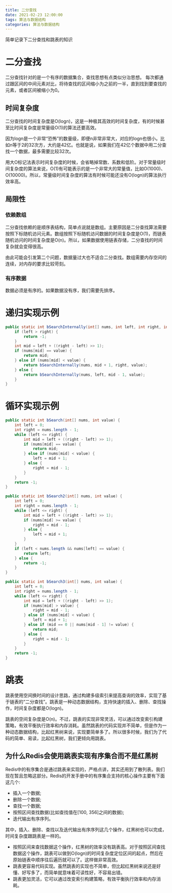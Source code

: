 ```yaml
---
title: 二分查找
date: 2021-02-23 12:00:00
tags: 算法与数据结构
categories: 算法与数据结构
---
```


简单记录下二分查找和跳表的知识
<!-- more -->
# 二分查找
二分查找针对的是一个有序的数据集合，查找思想有点类似分治思想。 每次都通过跟区间的中间元素对比，将待查找的区间缩小为之前的一半，直到找到要查找的元素，或者区间被缩小为0。

## 时间复杂度
二分查找的时间复杂度是O(logn)，这是一种极其高效的时间复杂度，有的时候甚至比时间复杂度是常量级O(1)的算法还要高效。

因为logn是一个非常“恐怖”的数量级，即便n非常非常大，对应的logn也很小。比如n等于2的32次方，大约是42亿。也就是说，如果我们在42亿个数据中用二分查找一个数据，最多需要比较32次。

用大O标记法表示时间复杂度的时候，会省略掉常数、系数和低阶。对于常量级时间复杂度的算法来说，O(1)有可能表示的是一个非常大的常量值，比如O(1000)、O(10000)。所以，常量级时间复杂度的算法有时候可能还没有O(logn)的算法执行效率高。

## 局限性
### 依赖数组
二分查找依赖的是顺序表结构，简单点说就是数组。主要原因是二分查找算法需要按照下标随机访问元素。数组按照下标随机访问数据的时间复杂度是O(1)，而链表随机访问的时间复杂度是O(n)。所以，如果数据使用链表存储，二分查找的时间复杂就会变得很高。

由此可能会引发第二个问题，数据量过大也不适合二分查找。数组需要内存空间的连续，对内存的要求比较苛刻。

### 有序数据
数据必须是有序的。如果数据没有序，我们需要先排序。

# 递归实现示例
``` java
public static int bSearchInternally(int[] nums, int left, int right, int value) {
    if (left > right) {
        return -1;
    }
    int mid = left + ((right - left) >> 1);
    if (nums[mid] == value) {
        return mid;
    } else if (nums[mid] < value) {
        return bSearchInternally(nums, mid + 1, right, value);
    } else {
        return bSearchInternally(nums, left, mid - 1, value);
    }
}
```
# 循环实现示例
``` java
public static int bSearch(int[] nums, int value) {
    int left = 0;
    int right = nums.length - 1;
    while (left <= right) {
        int mid = left + ((right - left) >> 1);
        if (nums[mid] == value) {
            return mid;
        } else if (nums[mid] < value) {
            left = mid + 1;
        } else {
            right = mid - 1;
        }
    }
    return -1;
}

public static int bSearch2(int[] nums, int value) {
    int left = 0;
    int right = nums.length - 1;
    while (left <= right) {
        int mid = left + ((right - left) >> 1);
        if (nums[mid] >= value) {
            right = mid - 1;
        } else {
            left = mid + 1;
        }
    }
    if (left < nums.length && nums[left] == value) {
        return left;
    } else {
        return -1;
    }
}

public static int bSearch3(int[] nums, int value) {
    int left = 0;
    int right = nums.length - 1;
    while (left <= right) {
        int mid = left + ((right - left) >> 1);
        if (nums[mid] > value) {
            right = mid - 1;
        } else if (nums[mid] < value) {
            left = mid + 1;
        } else if (mid == 0 || nums[mid - 1] != value) {
            return mid;
        } else {
            right = mid - 1;
        }
    }
    return -1;
}
```
# 跳表
跳表使用空间换时间的设计思路，通过构建多级索引来提高查询的效率，实现了基于链表的“二分查找”。跳表是一种动态数据结构，支持快速的插入、删除、查找操作，时间复杂度都是O(logn)。 

跳表的空间复杂度是O(n)。不过，跳表的实现非常灵活，可以通过改变索引构建策略，有效平衡执行效率和内存消耗。虽然跳表的代码实现并不简单，但是作为一种动态数据结构，比起红黑树来说，实现要简单多了。所以很多时候，我们为了代码的简单、易读，比起红黑树，我们更倾向用跳表。

## 为什么Redis会使用跳表实现有序集合而不是红黑树
Redis中的有序集合是通过跳表来实现的，严格点讲，其实还用到了散列表。我们现在暂且忽略这部分。Redis的开发手册中的有序集合支持的核心操作主要有下面这几个:
- 插入一个数据;
- 删除一个数据;
- 查找一个数据;
- 按照区间查找数据(比如查找值在[100, 356]之间的数据); 
- 迭代输出有序序列。

其中，插入、删除、查找以及迭代输出有序序列这几个操作，红黑树也可以完成，时间复杂度跟跳表是一样的。

- 按照区间来查找数据这个操作，红黑树的效率没有跳表高。对于按照区间查找数据这个操作，跳表可以做到O(logn)的时间复杂度定位区间的起点，然后在原始链表中顺序往后遍历就可以了。这样做非常高效。 
- 跳表更容易代码实现。虽然跳表的实现也不简单，但比起红黑树来说还是好懂、好写多了，而简单就意味着可读性好，不容易出错。
- 跳表更加灵活，它可以通过改变索引构建策略，有效平衡执行效率和内存消耗。

